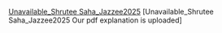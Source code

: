 [Unavailable_Shrutee Saha_Jazzee2025](https://youtu.be/HEb5d_-Z0ig)
[Unavailable_Shrutee Saha_Jazzee2025 Our pdf explanation is uploaded]
